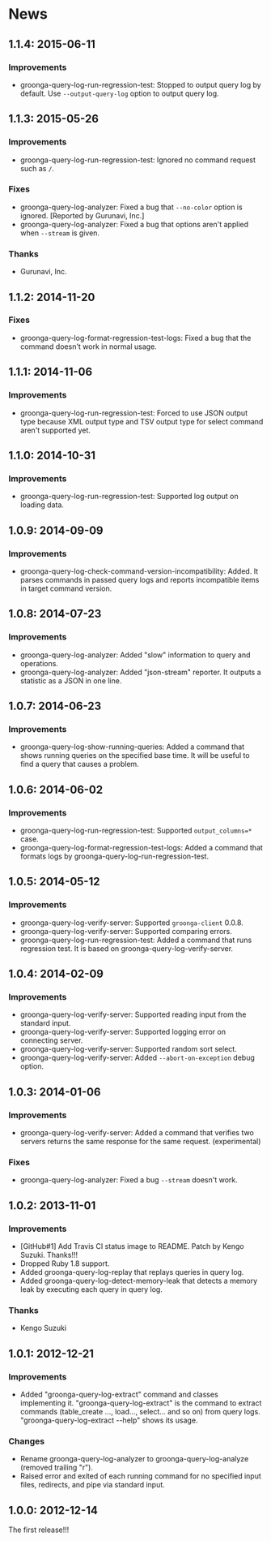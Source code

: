 # News

## 1.1.4: 2015-06-11

### Improvements

  * groonga-query-log-run-regression-test: Stopped to output query log
    by default. Use `--output-query-log` option to output query log.

## 1.1.3: 2015-05-26

### Improvements

  * groonga-query-log-run-regression-test: Ignored no command request
    such as `/`.

### Fixes

  * groonga-query-log-analyzer: Fixed a bug that `--no-color` option
    is ignored. [Reported by Gurunavi, Inc.]
  * groonga-query-log-analyzer: Fixed a bug that options aren't
    applied when `--stream` is given.

### Thanks

  * Gurunavi, Inc.

## 1.1.2: 2014-11-20

### Fixes

  * groonga-query-log-format-regression-test-logs: Fixed a bug
    that the command doesn't work in normal usage.

## 1.1.1: 2014-11-06

### Improvements

  * groonga-query-log-run-regression-test: Forced to use JSON output
    type because XML output type and TSV output type for select
    command aren't supported yet.

## 1.1.0: 2014-10-31

### Improvements

  * groonga-query-log-run-regression-test: Supported log output on
    loading data.

## 1.0.9: 2014-09-09

### Improvements

  * groonga-query-log-check-command-version-incompatibility: Added.
    It parses commands in passed query logs and reports incompatible
    items in target command version.

## 1.0.8: 2014-07-23

### Improvements

  * groonga-query-log-analyzer: Added "slow" information to query and
    operations.
  * groonga-query-log-analyzer: Added "json-stream" reporter. It outputs
    a statistic as a JSON in one line.

## 1.0.7: 2014-06-23

### Improvements

  * groonga-query-log-show-running-queries: Added a command that shows
    running queries on the specified base time. It will be useful to
    find a query that causes a problem.

## 1.0.6: 2014-06-02

### Improvements

  * groonga-query-log-run-regression-test: Supported `output_columns=*`
    case.
  * groonga-query-log-format-regression-test-logs: Added a command that
    formats logs by groonga-query-log-run-regression-test.

## 1.0.5: 2014-05-12

### Improvements

  * groonga-query-log-verify-server: Supported `groonga-client` 0.0.8.
  * groonga-query-log-verify-server: Supported comparing errors.
  * groonga-query-log-run-regression-test: Added a command that
    runs regression test. It is based on groonga-query-log-verify-server.

## 1.0.4: 2014-02-09

### Improvements

  * groonga-query-log-verify-server: Supported reading input from the
    standard input.
  * groonga-query-log-verify-server: Supported logging error on
    connecting server.
  * groonga-query-log-verify-server: Supported random sort select.
  * groonga-query-log-verify-server: Added `--abort-on-exception` debug option.

## 1.0.3: 2014-01-06

### Improvements

  * groonga-query-log-verify-server: Added a command that verifies two
    servers returns the same response for the same request.
    (experimental)

### Fixes

  * groonga-query-log-analyzer: Fixed a bug `--stream` doesn't work.

## 1.0.2: 2013-11-01

### Improvements

  * [GitHub#1] Add Travis CI status image to README.
    Patch by Kengo Suzuki. Thanks!!!
  * Dropped Ruby 1.8 support.
  * Added groonga-query-log-replay that replays queries in query log.
  * Added groonga-query-log-detect-memory-leak that detects
    a memory leak by executing each query in query log.

### Thanks

  * Kengo Suzuki

## 1.0.1: 2012-12-21

### Improvements

 * Added "groonga-query-log-extract" command and classes implementing it.
   "groonga-query-log-extract" is the command to extract commands
   (table_create ..., load..., select... and so on) from query
   logs. "groonga-query-log-extract --help" shows its usage.

### Changes

 * Rename groonga-query-log-analyzer to groonga-query-log-analyze
   (removed trailing "r").
 * Raised error and exited of each running command for no specified
   input files, redirects, and pipe via standard input.

## 1.0.0: 2012-12-14

The first release!!!
